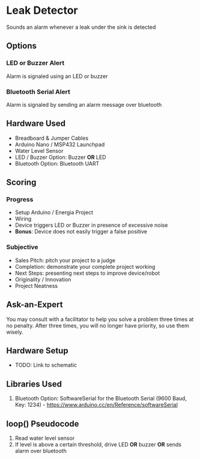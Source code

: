 # Leak Detector
Sounds an alarm whenever a leak under the sink is detected

## Options

### LED or Buzzer Alert
Alarm is signaled using an LED or buzzer

### Bluetooth Serial Alert
Alarm is signaled by sending an alarm message over bluetooth

## Hardware Used
- Breadboard & Jumper Cables
- Arduino Nano / MSP432 Launchpad
- Water Level Sensor
- LED / Buzzer Option: Buzzer **OR** LED
- Bluetooth Option: Bluetooth UART

## Scoring

### Progress
- Setup Arduino / Energia Project
- Wiring
- Device triggers LED or Buzzer in presence of excessive noise
- **Bonus**: Device does not easily trigger a false positive

### Subjective
- Sales Pitch: pitch your project to a judge
- Completion: demonstrate your complete project working
- Next Steps: presenting next steps to improve device/robot
- Originality / Innovation
- Project Neatness

## Ask-an-Expert
You may consult with a facilitator to help you solve a problem three times at no penalty. After three times, you will no longer have priority, so use them wisely.

## Hardware Setup
- TODO: Link to schematic

## Libraries Used
1. Bluetooth Option: SoftwareSerial for the Bluetooth Serial  (9600 Baud, Key: 1234) - https://www.arduino.cc/en/Reference/softwareSerial

## loop() Pseudocode
1. Read water level sensor
2. If level is above a certain threshold, drive LED **OR** buzzer **OR** sends alarm over bluetooth
